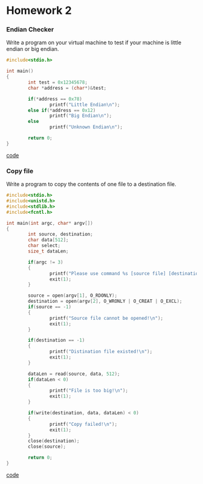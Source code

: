 # Homework 2
### Endian Checker
Write a program on your virtual machine to test if your machine is little endian or big endian.

```C
#include<stdio.h>

int main()
{
        int test = 0x12345678;
        char *address = (char*)&test;

        if(*address == 0x78)
                printf("Little Endian\n");
        else if(*address == 0x12)
                printf("Big Endian\n");
        else
                printf("Unknown Endian\n");

        return 0;
}
```

[code](endian.c)

### Copy file 
Write a program to copy the contents of one file to a destination file. 

```C
#include<stdio.h>
#include<unistd.h>
#include<stdlib.h>
#include<fcntl.h>

int main(int argc, char* argv[])
{
        int source, destination;
        char data[512];
        char select;
        size_t dataLen;

        if(argc != 3)
        {
                printf("Please use command %s [source file] [destination file]\n", argv[0]);
                exit(1);
        }

        source = open(argv[1], O_RDONLY);
        destination = open(argv[2], O_WRONLY | O_CREAT | O_EXCL);
        if(source == -1)
        {
                printf("Source file cannot be opened!\n");
                exit(1);
        }

        if(destination == -1)
        {
                printf("Distination file existed!\n");
                exit(1);
        }

        dataLen = read(source, data, 512);
        if(dataLen < 0)
        {
                printf("File is too big!\n");
                exit(1);
        }

        if(write(destination, data, dataLen) < 0)
        {
                printf("Copy failed!\n");
                exit(1);
        }
        close(destination);
        close(source);

        return 0;
}
```

[code](copy.c)
